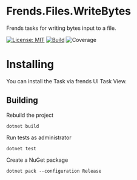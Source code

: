 # Frends.Files.WriteBytes
Frends tasks for writing bytes input to a file.

[![License: MIT](https://img.shields.io/badge/License-MIT-green.svg)](https://opensource.org/licenses/MIT) 
[![Build](https://github.com/FrendsPlatform/Frends.Files/actions/workflows/WriteBytes_build_and_test_on_main.yml/badge.svg)](https://github.com/FrendsPlatform/Frends.Files/actions)
![Coverage](https://app-github-custom-badges.azurewebsites.net/Badge?key=FrendsPlatform/Frends.Files/Frends.Files.WriteBytes|main)

# Installing

You can install the Task via frends UI Task View.

## Building

Rebuild the project

`dotnet build`

Run tests as administrator

`dotnet test`

Create a NuGet package

`dotnet pack --configuration Release`